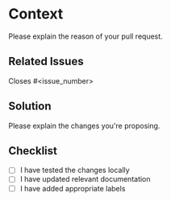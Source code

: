 # Context

Please explain the reason of your pull request.

## Related Issues

Closes #<issue_number>

## Solution

Please explain the changes you're proposing.

## Checklist

- [ ] I have tested the changes locally
- [ ] I have updated relevant documentation
- [ ] I have added appropriate labels

